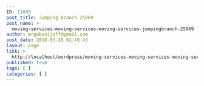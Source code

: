 ```yaml
---
ID: 11080
post_title: Jumping Branch 25969
post_name: >
  moving-services-moving-services-moving-services-jumpingbranch-25969
author: mrgabonijeff@gmail.com
post_date: 2018-03-28 01:49:43
layout: page
link: >
  http://localhost/wordpress/moving-services-moving-services-moving-services-jumpingbranch-25969/
published: true
tags: [ ]
categories: [ ]
---
```


